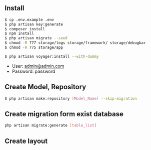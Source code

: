 
## Install

```bash
$ cp .env.example .env
$ php artisan key:generate
$ composer install
$ npm install
$ php artisan migrate --seed
$ chmod -R 777 storage/logs storage/framework/ storage/debugbar
$ chmod -R 775 storage/app

$ php artisan voyager:install --with-dummy
```

- User: admin@admin.com
- Password: password

## Create Model, Repository

```bash
$ php artisan make:repository [Model_Name] --skip-migration
```

## Create migration form exist database

```bash
php artisan migrate:generate [table_list]
```

## Create layout
